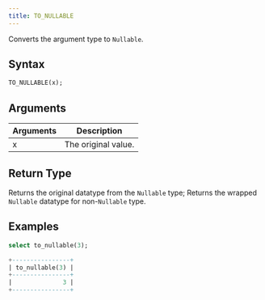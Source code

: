 ```yaml
---
title: TO_NULLABLE
---
```


Converts the argument type to `Nullable`.


## Syntax

```sql
TO_NULLABLE(x);
```

## Arguments

| Arguments | Description                |
|-----------|----------------------------|
| x         | The original value.        |


## Return Type

Returns the original datatype from the `Nullable` type; Returns the wrapped `Nullable` datatype for non-`Nullable` type.

## Examples

```sql
select to_nullable(3);

+----------------+
| to_nullable(3) |
+----------------+
|              3 |
+----------------+
```




 